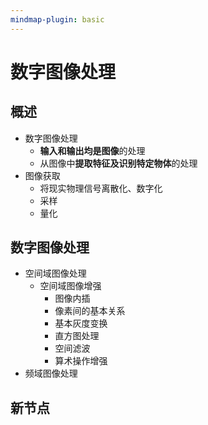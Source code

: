 ```yaml
---
mindmap-plugin: basic
---
```


# 数字图像处理

## 概述
- 数字图像处理
    - **输入和输出均是图像**的处理
    - 从图像中**提取特征及识别特定物体**的处理
- 图像获取
    - 将现实物理信号离散化、数字化
    - 采样
    - 量化

## 数字图像处理
- 空间域图像处理
	- 空间域图像增强
		- 图像内插
		- 像素间的基本关系
		- 基本灰度变换
		- 直方图处理
		- 空间滤波
		- 算术操作增强
- 频域图像处理

## 新节点